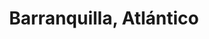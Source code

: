 ---
title: Barranquilla, Atlántico
url: /barranquilla-atlantico/
latitude: 10.998
longitude: -74.805
---